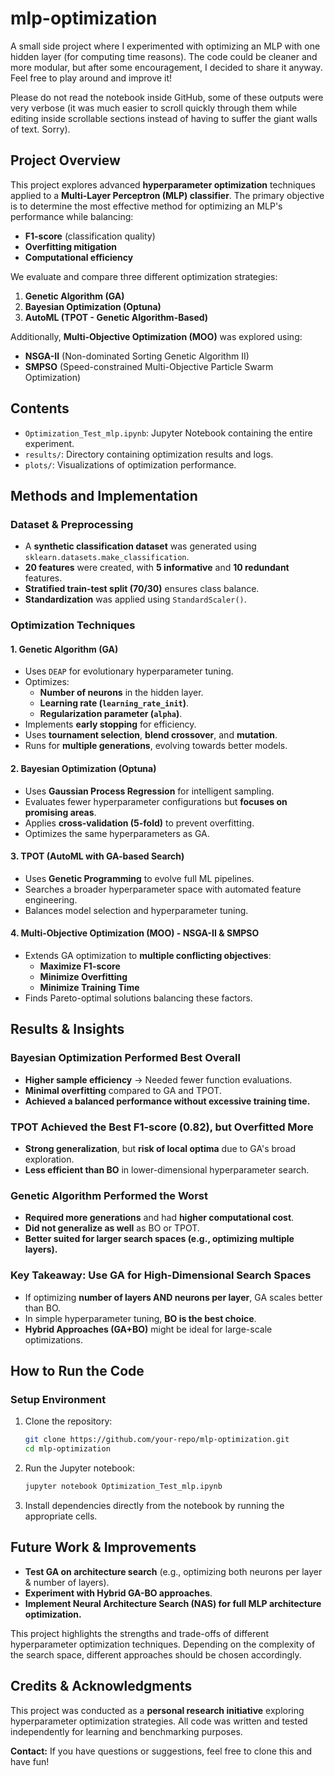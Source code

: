 # mlp-optimization
A small side project where I experimented with optimizing an MLP with one hidden layer (for computing time reasons). The code could be cleaner and more modular, but after some encouragement, I decided to share it anyway. Feel free to play around and improve it!

Please do not read the notebook inside GitHub, some of these outputs were very verbose (it was much easier to scroll quickly through them while editing inside scrollable sections instead of having to suffer the giant walls of text. Sorry).


## Project Overview
This project explores advanced **hyperparameter optimization** techniques applied to a **Multi-Layer Perceptron (MLP) classifier**. The primary objective is to determine the most effective method for optimizing an MLP's performance while balancing:

- **F1-score** (classification quality)
- **Overfitting mitigation**
- **Computational efficiency**

We evaluate and compare three different optimization strategies:

1. **Genetic Algorithm (GA)**
2. **Bayesian Optimization (Optuna)**
3. **AutoML (TPOT - Genetic Algorithm-Based)**

Additionally, **Multi-Objective Optimization (MOO)** was explored using:
- **NSGA-II** (Non-dominated Sorting Genetic Algorithm II)
- **SMPSO** (Speed-constrained Multi-Objective Particle Swarm Optimization)

## Contents
- `Optimization_Test_mlp.ipynb`: Jupyter Notebook containing the entire experiment.
- `results/`: Directory containing optimization results and logs.
- `plots/`: Visualizations of optimization performance.



## Methods and Implementation
### Dataset & Preprocessing
- A **synthetic classification dataset** was generated using `sklearn.datasets.make_classification`.
- **20 features** were created, with **5 informative** and **10 redundant** features.
- **Stratified train-test split (70/30)** ensures class balance.
- **Standardization** was applied using `StandardScaler()`.

### Optimization Techniques
#### 1. Genetic Algorithm (GA)
- Uses `DEAP` for evolutionary hyperparameter tuning.
- Optimizes:
  - **Number of neurons** in the hidden layer.
  - **Learning rate (`learning_rate_init`)**.
  - **Regularization parameter (`alpha`)**.
- Implements **early stopping** for efficiency.
- Uses **tournament selection**, **blend crossover**, and **mutation**.
- Runs for **multiple generations**, evolving towards better models.

#### 2. Bayesian Optimization (Optuna)
- Uses **Gaussian Process Regression** for intelligent sampling.
- Evaluates fewer hyperparameter configurations but **focuses on promising areas**.
- Applies **cross-validation (5-fold)** to prevent overfitting.
- Optimizes the same hyperparameters as GA.

#### 3. TPOT (AutoML with GA-based Search)
- Uses **Genetic Programming** to evolve full ML pipelines.
- Searches a broader hyperparameter space with automated feature engineering.
- Balances model selection and hyperparameter tuning.

#### 4. Multi-Objective Optimization (MOO) - NSGA-II & SMPSO
- Extends GA optimization to **multiple conflicting objectives**:
  - **Maximize F1-score**
  - **Minimize Overfitting**
  - **Minimize Training Time**
- Finds Pareto-optimal solutions balancing these factors.



## Results & Insights
### Bayesian Optimization Performed Best Overall
- **Higher sample efficiency** → Needed fewer function evaluations.
- **Minimal overfitting** compared to GA and TPOT.
- **Achieved a balanced performance without excessive training time.**

### TPOT Achieved the Best F1-score (0.82), but Overfitted More
- **Strong generalization**, but **risk of local optima** due to GA's broad exploration.
- **Less efficient than BO** in lower-dimensional hyperparameter search.

### Genetic Algorithm Performed the Worst
- **Required more generations** and had **higher computational cost**.
- **Did not generalize as well** as BO or TPOT.
- **Better suited for larger search spaces (e.g., optimizing multiple layers).**

### Key Takeaway: Use GA for High-Dimensional Search Spaces
- If optimizing **number of layers AND neurons per layer**, GA scales better than BO.
- In simple hyperparameter tuning, **BO is the best choice**.
- **Hybrid Approaches (GA+BO)** might be ideal for large-scale optimizations.



## How to Run the Code
### Setup Environment
1. Clone the repository:
   ```bash
   git clone https://github.com/your-repo/mlp-optimization.git
   cd mlp-optimization
   ```
2. Run the Jupyter notebook:
   ```bash
   jupyter notebook Optimization_Test_mlp.ipynb
   ```
   
3. Install dependencies directly from the notebook by running the appropriate cells.

 

## Future Work & Improvements
- **Test GA on architecture search** (e.g., optimizing both neurons per layer & number of layers).
- **Experiment with Hybrid GA-BO approaches**.
- **Implement Neural Architecture Search (NAS) for full MLP architecture optimization.**

This project highlights the strengths and trade-offs of different hyperparameter optimization techniques. Depending on the complexity of the search space, different approaches should be chosen accordingly.

 

## Credits & Acknowledgments
This project was conducted as a **personal research initiative** exploring hyperparameter optimization strategies. All code was written and tested independently for learning and benchmarking purposes.

**Contact:** If you have questions or suggestions, feel free to clone this and have fun!


